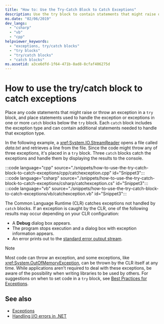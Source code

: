 ```yaml
---
title: "How to: Use the Try-Catch Block to Catch Exceptions"
description: Use the try block to contain statements that might raise or throw an exception. Place statements to handle exceptions in one or more catch blocks.
ms.date: "02/06/2019"
dev_langs: 
  - "csharp"
  - "vb"
  - "cpp"
helpviewer_keywords: 
  - "exceptions, try/catch blocks"
  - "try blocks"
  - "try/catch blocks"
  - "catch blocks"
ms.assetid: a3ce6dfd-1f64-471b-8ad8-8cfaf406275d
---
```

# How to use the try/catch block to catch exceptions

Place any code statements that might raise or throw an exception in a `try` block, and place statements used to handle the exception or exceptions in one or more `catch` blocks below the `try` block. Each `catch` block includes the exception type and can contain additional statements needed to handle that exception type.

In the following example, a <xref:System.IO.StreamReader> opens a file called *data.txt* and retrieves a line from the file. Since the code might throw any of three exceptions, it's placed in a `try` block. Three `catch` blocks catch the exceptions and handle them by displaying the results to the console.

:::code language="cpp" source="./snippets/how-to-use-the-try-catch-block-to-catch-exceptions/cpp/catchexception.cpp" id="Snippet3":::
:::code language="csharp" source="./snippets/how-to-use-the-try-catch-block-to-catch-exceptions/csharp/catchexception.cs" id="Snippet3":::
:::code language="vb" source="./snippets/how-to-use-the-try-catch-block-to-catch-exceptions/vb/catchexception.vb" id="Snippet3":::

The Common Language Runtime (CLR) catches exceptions not handled by `catch` blocks. If an exception is caught by the CLR, one of the following results may occur depending on your CLR configuration:

- A **Debug** dialog box appears.
- The program stops execution and a dialog box with exception information appears.
- An error prints out to the [standard error output stream](xref:System.Console.Error).

> [!NOTE]
> Most code can throw an exception, and some exceptions, like <xref:System.OutOfMemoryException>, can be thrown by the CLR itself at any time. While applications aren't required to deal with these exceptions, be aware of the possibility when writing libraries to be used by others. For suggestions on when to set code in a `try` block, see [Best Practices for Exceptions](best-practices-for-exceptions.md).

## See also

- [Exceptions](index.md)
- [Handling I/O errors in .NET](../io/handling-io-errors.md)
